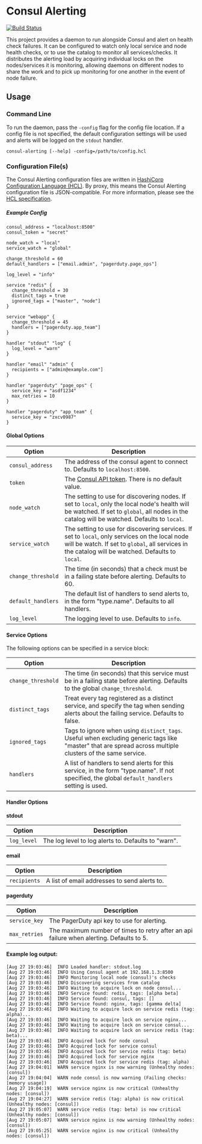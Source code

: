 Consul Alerting
================
[![Build Status](https://travis-ci.org/kyhavlov/consul-alerting.svg?branch=master)](https://travis-ci.org/kyhavlov/consul-alerting)

This project provides a daemon to run alongside Consul and alert on health check failures. It can be configured to watch only local service and node health checks, or to use the catalog to monitor all services/checks. It distributes the alerting load by acquiring individual locks on the nodes/services it is monitoring, allowing daemons on different nodes to share the work and to pick up monitoring for one another in the event of node failure.

Usage
-----

### Command Line
To run the daemon, pass the `-config` flag for the config file location. If a config file is not specified, the default configuration settings will be used and alerts will be logged on the `stdout` handler.

`consul-alerting [--help] -config=/path/to/config.hcl`

### Configuration File(s)
The Consul Alerting configuration files are written in [HashiCorp Configuration Language (HCL)][HCL]. By proxy, this means the Consul Alerting configuration file is JSON-compatible. For more information, please see the [HCL specification][HCL].

##### Example Config
```hcl
consul_address = "localhost:8500"
consul_token = "secret"

node_watch = "local"
service_watch = "global"

change_threshold = 60
default_handlers = ["email.admin", "pagerduty.page_ops"]

log_level = "info"

service "redis" {
  change_threshold = 30
  distinct_tags = true
  ignored_tags = ["master", "node"]
}

service "webapp" {
  change_threshold = 45
  handlers = ["pagerduty.app_team"]
}

handler "stdout" "log" {
  log_level = "warn"
}

handler "email" "admin" {
  recipients = ["admin@example.com"]
}

handler "pagerduty" "page_ops" {
  service_key = "asdf1234"
  max_retries = 10
}

handler "pagerduty" "app_team" {
  service_key = "zxcv0987"
}
```

#### Global Options

|       Option       | Description |
| ------------------ |------------ |
| `consul_address`   | The address of the consul agent to connect to. Defaults to `localhost:8500`.
| `token`            | The [Consul API token][Consul ACLs]. There is no default value.
| `node_watch`       | The setting to use for discovering nodes. If set to `local`, only the local node's health will be watched. If set to `global`, all nodes in the catalog will be watched. Defaults to `local`.
| `service_watch`    | The setting to use for discovering services. If set to `local`, only services on the local node will be watch. If set to `global`, all services in the catalog will be watched. Defaults to `local`.
| `change_threshold` | The time (in seconds) that a check must be in a failing state before alerting. Defaults to 60.
| `default_handlers` | The default list of handlers to send alerts to, in the form "type.name". Defaults to all handlers.
| `log_level`        | The logging level to use. Defaults to `info`.

#### Service Options
The following options can be specified in a service block:

|       Option       | Description |
| ------------------ |------------ |
| `change_threshold` | The time (in seconds) that this service must be in a failing state before alerting. Defaults to the global `change_threshold`.
| `distinct_tags`    | Treat every tag registered as a distinct service, and specify the tag when sending alerts about the failing service. Defaults to false.
| `ignored_tags`     | Tags to ignore when using `distinct_tags`. Useful when excluding generic tags like "master" that are spread across multiple clusters of the same service.
| `handlers`         | A list of handlers to send alerts for this service, in the form "type.name". If not specified, the global `default_handlers` setting is used.

#### Handler Options
**stdout**

|       Option       | Description |
| ------------------ |------------ |
| `log_level`        | The log level to log alerts to. Defaults to "warn".

**email**

|       Option       | Description |
| ------------------ |------------ |
| `recipients`       | A list of email addresses to send alerts to.

**pagerduty**

|       Option       | Description |
| ------------------ |------------ |
| `service_key`      | The PagerDuty api key to use for alerting.
| `max_retries`      | The maximum number of times to retry after an api failure when alerting. Defaults to 5.

#### Example log output:
```
[Aug 27 19:03:46]  INFO Loaded handler: stdout.log
[Aug 27 19:03:46]  INFO Using Consul agent at 192.168.1.3:8500
[Aug 27 19:03:46]  INFO Monitoring local node (consul)'s checks
[Aug 27 19:03:46]  INFO Discovering services from catalog
[Aug 27 19:03:46]  INFO Waiting to acquire lock on node consul...
[Aug 27 19:03:46]  INFO Service found: redis, tags: [alpha beta]
[Aug 27 19:03:46]  INFO Service found: consul, tags: []
[Aug 27 19:03:46]  INFO Service found: nginx, tags: [gamma delta]
[Aug 27 19:03:46]  INFO Waiting to acquire lock on service redis (tag: alpha)...
[Aug 27 19:03:46]  INFO Waiting to acquire lock on service nginx...
[Aug 27 19:03:46]  INFO Waiting to acquire lock on service consul...
[Aug 27 19:03:46]  INFO Waiting to acquire lock on service redis (tag: beta)...
[Aug 27 19:03:46]  INFO Acquired lock for node consul
[Aug 27 19:03:46]  INFO Acquired lock for service consul
[Aug 27 19:03:46]  INFO Acquired lock for service redis (tag: beta)
[Aug 27 19:03:46]  INFO Acquired lock for service nginx
[Aug 27 19:03:46]  INFO Acquired lock for service redis (tag: alpha)
[Aug 27 19:04:01]  WARN service nginx is now warning (Unhealthy nodes: [consul])
[Aug 27 19:04:04]  WARN node consul is now warning (Failing checks: [memory usage])
[Aug 27 19:04:19]  WARN service nginx is now critical (Unhealthy nodes: [consul])
[Aug 27 19:04:27]  WARN service redis (tag: alpha) is now critical (Unhealthy nodes: [consul])
[Aug 27 19:05:07]  WARN service redis (tag: beta) is now critical (Unhealthy nodes: [consul])
[Aug 27 19:05:07]  WARN service nginx is now warning (Unhealthy nodes: [consul])
[Aug 27 19:05:25]  WARN service nginx is now critical (Unhealthy nodes: [consul])
```

[HCL]: https://github.com/hashicorp/hcl "HashiCorp Configuration Language (HCL)"
[Consul ACLs]: https://www.consul.io/docs/internals/acl.html "Consul ACLs"
